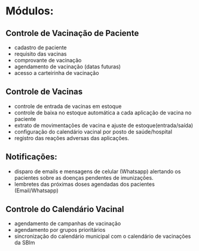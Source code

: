 # Módulos: 
## Controle de Vacinação de Paciente
- cadastro de paciente
- requisito das vacinas
- comprovante de vacinação
- agendamento de vacinação (datas futuras)
- acesso a carteirinha de vacinação
  
## Controle de Vacinas
- controle de entrada de vacinas em estoque
- controle de baixa no estoque automática a cada aplicação de vacina no paciente
- extrato de movimentações de vacina e ajuste de estoque(entrada/saída)
- configuração do calendário vacinal por posto de saúde/hospital
- registro das reações adversas das aplicações.
  
## Notificações:
- disparo de emails e mensagens de celular (Whatsapp) alertando os pacientes sobre as doenças pendentes de imunizações.
- lembretes das próximas doses agendadas dos pacientes (Email/Whatsapp)
  
## Controle do Calendário Vacinal
- agendamento de campanhas de vacinação
- agendamento por grupos prioritários
- sincronização do calendário municipal com o calendário de vacinações da SBIm
	













